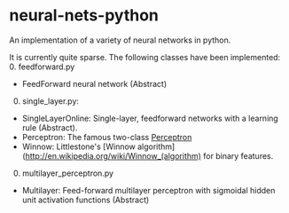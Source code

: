 neural-nets-python
==================

An implementation of a variety of neural networks in python.

It is currently quite sparse. The following classes have been implemented:
0. feedforward.py
  * FeedForward neural network (Abstract)
0. single_layer.py:
  * SingleLayerOnline: Single-layer, feedforward networks with a learning rule (Abstract).
  * Perceptron: The famous two-class [Perceptron](http://en.wikipedia.org/wiki/Perceptron)
  * Winnow: Littlestone's [Winnow algorithm](http://en.wikipedia.org/wiki/Winnow_(algorithm) for binary features.
0. multilayer_perceptron.py
  * Multilayer: Feed-forward multilayer perceptron with sigmoidal hidden unit activation functions (Abstract)